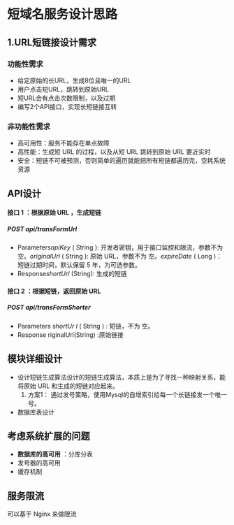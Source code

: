 # 短域名服务设计思路

## 1.URL短链接设计需求

### 功能性需求

* 给定原始的长URL，生成8位且唯一的URL
* 用户点击短URL，跳转到原始URL
* 短URL会有点击次数限制，以及过期
* 编写2个API接口，实现长短链接互转

### 非功能性需求

* 高可用性：服务不能存在单点故障
* 高性能：生成短 URL 的过程，以及从短 URL 跳转到原始 URL 要近实时
* 安全：短链不可被预测，否则简单的遍历就能把所有短链都遍历完，空耗系统资源

## API设计

#### 接口 1 ：根据原始 URL ，生成短链

##### ***POST*** *api/transFormUrl*

* Parameters*apiKey* ( String ): 开发者密钥，用于接口监控和限流，参数不为空。*originalUrl* ( String ): 原始 URL，参数不为 空。*expireDate* ( Long )： 短链过期时间，默认保留 5 年，为可选参数。
* Response*shortUrl* (String): 生成的短链

#### 接口 2 ：根据短链，返回原始 URL

##### ***POST*** *api/transFormShorter*

* Parameters *shortUr l* ( String ) *:* 短链，不为 空。
* Response riginalUrl(String) :原始链接

## 模块详细设计

* 设计短链生成算法设计的短链生成算法，本质上是为了寻找一种映射关系，能将原始 URL 和生成的短链对应起来。
  1. 方案1： 通过发号策略，使用Mysql的自增索引给每一个长链接发一个唯一号。
* 数据库表设计

## 考虑系统扩展的问题

* **数据库的高可用** ：分库分表
* 发号器的高可用
* 缓存机制

## 服务限流

可以基于 Nginx 来做限流

